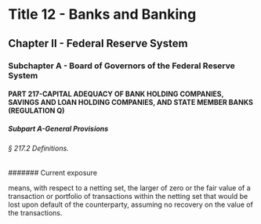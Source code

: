 
# Title 12 - Banks and Banking
## Chapter II - Federal Reserve System
### Subchapter A - Board of Governors of the Federal Reserve System
#### PART 217-CAPITAL ADEQUACY OF BANK HOLDING COMPANIES, SAVINGS AND LOAN HOLDING COMPANIES, AND STATE MEMBER BANKS (REGULATION Q)
##### Subpart A-General Provisions
###### § 217.2 Definitions.
####### Current exposure

means, with respect to a netting set, the larger of zero or the fair value of a transaction or portfolio of transactions within the netting set that would be lost upon default of the counterparty, assuming no recovery on the value of the transactions.
